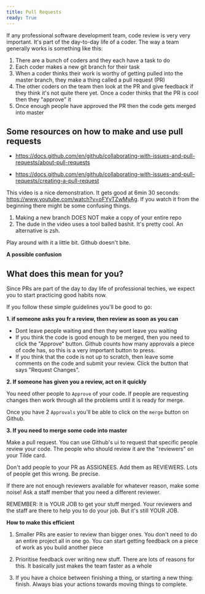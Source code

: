 ```yaml
---
title: Pull Requests
ready: True
---
```


If any professional software development team, code review is very very important. It's part of the day-to-day life of a coder. The way a team generally works is something like this:

1. There are a bunch of coders and they each have a task to do
2. Each coder makes a new git branch for their task
3. When a coder thinks their work is worthy of getting pulled into the master branch, they make a thing called a pull request (PR)
4. The other coders on the team then look at the PR and give feedback if they think it's not quite there yet. Once a coder thinks that the PR is cool then they "approve" it
5. Once enough people have approved the PR then the code gets merged into master

## Some resources on how to make and use pull requests

- https://docs.github.com/en/github/collaborating-with-issues-and-pull-requests/about-pull-requests

- https://docs.github.com/en/github/collaborating-with-issues-and-pull-requests/creating-a-pull-request

This video is a nice demonstration. It gets good at 6min 30 seconds: https://www.youtube.com/watch?v=oFYyTZwMyAg.
If you watch it from the beginning there might be some confusing things.

1. Making a new branch DOES NOT make a copy of your entire repo
2. The dude in the video uses a tool balled bashit. It's pretty cool. An alternative is zsh.

Play around with it a little bit. Github doesn't bite.

**A possible confusion**

## What does this mean for you?

Since PRs are part of the day to day life of professional techies, we expect you to start practicing good habits now.

If you follow these simple guidelines you'll be good to go:

**1. if someone asks you fr a review, then review as soon as you can**

- Dont leave people waiting and then they wont leave you waiting
- If you think the code is good enough to be merged, then you need to click the "Approve" button. Github counts how many approvals a piece of code has, so this is a very important button to press.
- If you think that the code is not up to scratch, then leave some comments on the code and submit your review. Click the button that says "Request Changes".

**2. If someone has given you a review, act on it quickly**

You need other people to `Approve` of your code. If people are requesting changes then work through all the problems until it is ready for merge.

Once you have 2 `Approvals` you'll be able to click on the `merge` button on Github.

**3. If you need to merge some code into master**

Make a pull request. You can use Github's ui to request that specific people review your code. The people who should review it are the "reviewers" on your Tilde card.

Don't add people to your PR as ASSIGNEES. Add them as REVIEWERS. Lots of people get this wrong. Be precise.

If there are not enough reviewers available for whatever reason, make some noise! Ask a staff member that you need a different reviewer.

REMEMBER: It is YOUR JOB to get your stuff merged. Your reviewers and the staff are there to help you to do your job. But it's still YOUR JOB.

**How to make this efficient**

1. Smaller PRs are easier to review than bigger ones. You don't need to do an entire project all in one go. You can start getting feedback on a piece of work as you build another piece

2. Prioritise feedback over writing new stuff. There are lots of reasons for this. It basically just makes the team faster as a whole

3. If you have a choice between finishing a thing, or starting a new thing: finish. Always bias your actions towards moving things to complete.
